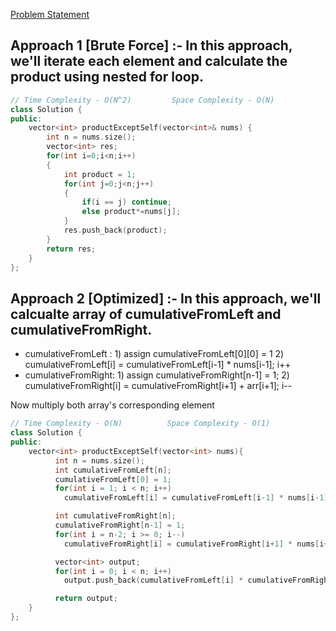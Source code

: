 [Problem Statement](https://leetcode.com/problems/product-of-array-except-self/)

## Approach 1 [Brute Force] :- In this approach, we'll iterate each element and calculate the product using nested for loop.

```cpp
// Time Complexity - O(N^2)         Space Complexity - O(N)
class Solution {
public:
    vector<int> productExceptSelf(vector<int>& nums) {
        int n = nums.size();
        vector<int> res;
        for(int i=0;i<n;i++)
        {
            int product = 1;
            for(int j=0;j<n;j++)
            {
                if(i == j) continue;
                else product*=nums[j];
            }
            res.push_back(product);
        }
        return res;
    }
};
```


## Approach 2 [Optimized] :- In this approach, we'll calcualte array of cumulativeFromLeft and cumulativeFromRight.
- cumulativeFromLeft : 1) assign cumulativeFromLeft[0][0] = 1
                       2) cumulativeFromLeft[i] = cumulativeFromLeft[i-1] * nums[i-1]; i++
- cumulativeFromRight: 1) assign cumulativeFromRight[n-1] = 1;
                       2) cumulativeFromRight[i] = cumulativeFromRight[i+1] + arr[i+1]; i--

Now multiply both array's corresponding element
  

```cpp
// Time Complexity - O(N)          Space Complexity - O(1)
class Solution {
public:
    vector<int> productExceptSelf(vector<int> nums){
          int n = nums.size();
          int cumulativeFromLeft[n];
          cumulativeFromLeft[0] = 1;
          for(int i = 1; i < n; i++)
            cumulativeFromLeft[i] = cumulativeFromLeft[i-1] * nums[i-1];

          int cumulativeFromRight[n];
          cumulativeFromRight[n-1] = 1;
          for(int i = n-2; i >= 0; i--)
            cumulativeFromRight[i] = cumulativeFromRight[i+1] * nums[i+1];

          vector<int> output;
          for(int i = 0; i < n; i++)
            output.push_back(cumulativeFromLeft[i] * cumulativeFromRight[i]);

          return output;
    }
};
```
